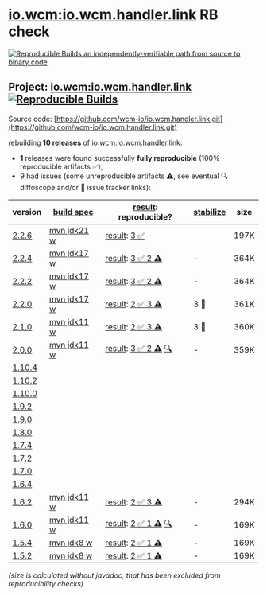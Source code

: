 [io.wcm:io.wcm.handler.link](https://central.sonatype.com/artifact/io.wcm/io.wcm.handler.link/versions) RB check
=======

[![Reproducible Builds](https://reproducible-builds.org/images/logos/rb.svg) an independently-verifiable path from source to binary code](https://reproducible-builds.org/)

## Project: [io.wcm:io.wcm.handler.link](https://central.sonatype.com/artifact/io.wcm/io.wcm.handler.link/versions) [![Reproducible Builds](https://img.shields.io/endpoint?url=https://raw.githubusercontent.com/jvm-repo-rebuild/reproducible-central/master/content/io/wcm/io.wcm.handler/link/badge.json)](https://github.com/jvm-repo-rebuild/reproducible-central/blob/master/content/io/wcm/io.wcm.handler/link/README.md)

Source code: [https://github.com/wcm-io/io.wcm.handler.link.git](https://github.com/wcm-io/io.wcm.handler.link.git)

rebuilding **10 releases** of io.wcm:io.wcm.handler.link:
- **1** releases were found successfully **fully reproducible** (100% reproducible artifacts :white_check_mark:),
- 9 had issues (some unreproducible artifacts :warning:, see eventual :mag: diffoscope and/or :memo: issue tracker links):

| version | [build spec](/BUILDSPEC.md) | [result](https://reproducible-builds.org/docs/jvm/): reproducible? | [stabilize](https://github.com/google/oss-rebuild/blob/main/cmd/stabilize/README.md) | size |
| -- | --------- | ------ | ------ | -- |
| [2.2.6](https://central.sonatype.com/artifact/io.wcm/io.wcm.handler.link/2.2.6/pom) | [mvn jdk21 w](io.wcm.handler.link-2.2.6.buildspec) | [result](io.wcm.handler.link-2.2.6.buildinfo): [3 :white_check_mark: ](io.wcm.handler.link-2.2.6.buildcompare) | | 197K |
| [2.2.4](https://central.sonatype.com/artifact/io.wcm/io.wcm.handler.link/2.2.4/pom) | [mvn jdk17 w](io.wcm.handler.link-2.2.4.buildspec) | [result](io.wcm.handler.link-2.2.4.buildinfo): [3 :white_check_mark:  2 :warning:](io.wcm.handler.link-2.2.4.buildcompare) | - | 364K |
| [2.2.2](https://central.sonatype.com/artifact/io.wcm/io.wcm.handler.link/2.2.2/pom) | [mvn jdk17 w](io.wcm.handler.link-2.2.2.buildspec) | [result](io.wcm.handler.link-2.2.2.buildinfo): [3 :white_check_mark:  2 :warning:](io.wcm.handler.link-2.2.2.buildcompare) | - | 364K |
| [2.2.0](https://central.sonatype.com/artifact/io.wcm/io.wcm.handler.link/2.2.0/pom) | [mvn jdk17 w](io.wcm.handler.link-2.2.0.buildspec) | [result](io.wcm.handler.link-2.2.0.buildinfo): [2 :white_check_mark:  3 :warning:](io.wcm.handler.link-2.2.0.buildcompare) | 3 :rotating_light: | 361K |
| [2.1.0](https://central.sonatype.com/artifact/io.wcm/io.wcm.handler.link/2.1.0/pom) | [mvn jdk11 w](io.wcm.handler.link-2.1.0.buildspec) | [result](io.wcm.handler.link-2.1.0.buildinfo): [2 :white_check_mark:  3 :warning:](io.wcm.handler.link-2.1.0.buildcompare) | 3 :rotating_light: | 360K |
| [2.0.0](https://central.sonatype.com/artifact/io.wcm/io.wcm.handler.link/2.0.0/pom) | [mvn jdk11 w](io.wcm.handler.link-2.0.0.buildspec) | [result](io.wcm.handler.link-2.0.0.buildinfo): [3 :white_check_mark:  2 :warning:](io.wcm.handler.link-2.0.0.buildcompare) [:mag:](io.wcm.handler.link-2.0.0.diffoscope) | - | 359K |
| [1.10.4](https://central.sonatype.com/artifact/io.wcm/io.wcm.handler.link/1.10.4/pom) | | | |
| [1.10.2](https://central.sonatype.com/artifact/io.wcm/io.wcm.handler.link/1.10.2/pom) | | | |
| [1.10.0](https://central.sonatype.com/artifact/io.wcm/io.wcm.handler.link/1.10.0/pom) | | | |
| [1.9.2](https://central.sonatype.com/artifact/io.wcm/io.wcm.handler.link/1.9.2/pom) | | | |
| [1.9.0](https://central.sonatype.com/artifact/io.wcm/io.wcm.handler.link/1.9.0/pom) | | | |
| [1.8.0](https://central.sonatype.com/artifact/io.wcm/io.wcm.handler.link/1.8.0/pom) | | | |
| [1.7.4](https://central.sonatype.com/artifact/io.wcm/io.wcm.handler.link/1.7.4/pom) | | | |
| [1.7.2](https://central.sonatype.com/artifact/io.wcm/io.wcm.handler.link/1.7.2/pom) | | | |
| [1.7.0](https://central.sonatype.com/artifact/io.wcm/io.wcm.handler.link/1.7.0/pom) | | | |
| [1.6.4](https://central.sonatype.com/artifact/io.wcm/io.wcm.handler.link/1.6.4/pom) | | | |
| [1.6.2](https://central.sonatype.com/artifact/io.wcm/io.wcm.handler.link/1.6.2/pom) | [mvn jdk11 w](wcm-link-1.6.2.buildspec) | [result](io.wcm.handler.link-1.6.2.buildinfo): [2 :white_check_mark:  3 :warning:](io.wcm.handler.link-1.6.2.buildcompare) | - | 294K |
| [1.6.0](https://central.sonatype.com/artifact/io.wcm/io.wcm.handler.link/1.6.0/pom) | [mvn jdk11 w](wcm-link-1.6.0.buildspec) | [result](io.wcm.handler.link-1.6.0.buildinfo): [2 :white_check_mark:  1 :warning:](io.wcm.handler.link-1.6.0.buildcompare) [:mag:](io.wcm.handler.link-1.6.0.diffoscope) | - | 169K |
| [1.5.4](https://central.sonatype.com/artifact/io.wcm/io.wcm.handler.link/1.5.4/pom) | [mvn jdk8 w](wcm-link-1.5.4.buildspec) | [result](io.wcm.handler.link-1.5.4.buildinfo): [2 :white_check_mark:  1 :warning:](io.wcm.handler.link-1.5.4.buildcompare) | - | 169K |
| [1.5.2](https://central.sonatype.com/artifact/io.wcm/io.wcm.handler.link/1.5.2/pom) | [mvn jdk8 w](wcm-link-1.5.2.buildspec) | [result](io.wcm.handler.link-1.5.2.buildinfo): [2 :white_check_mark:  1 :warning:](io.wcm.handler.link-1.5.2.buildcompare) | - | 169K |

<i>(size is calculated without javadoc, that has been excluded from reproducibility checks)</i>

